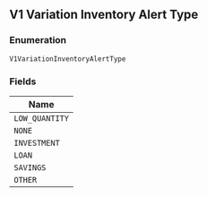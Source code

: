 ## V1 Variation Inventory Alert Type

### Enumeration

`V1VariationInventoryAlertType`

### Fields

| Name |
|  --- |
| `LOW_QUANTITY` |
| `NONE` |
| `INVESTMENT` |
| `LOAN` |
| `SAVINGS` |
| `OTHER` |

